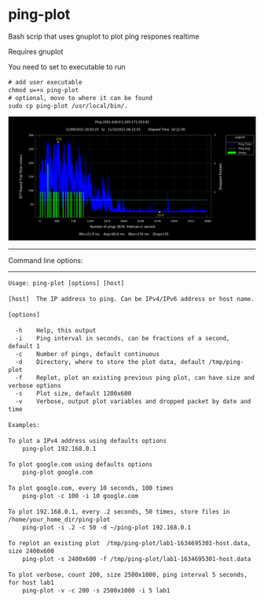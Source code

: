 # ping-plot
Bash scrip that uses gnuplot to plot ping respones realtime

Requires 
    gnuplot
    
You need to set to executable to run

    # add user executable
    chmod u=+x ping-plot
    # optional, move to where it can be found
    sudo cp ping-plot /usr/local/bin/.

![Plot example](/images/ping-plot-example.png "ping-plot ")

---

Command line options:

---

    Usage: ping-plot [options] [host]

    [host]  The IP address to ping. Can be IPv4/IPv6 address or host name.

    [options]

      -h    Help, this output
      -i    Ping interval in seconds, can be fractions of a second, default 1
      -c    Number of pings, default continuous
      -d    Directory, where to store the plot data, default /tmp/ping-plot
      -f    Replot, plot an existing previous ping plot, can have size and verbose options
      -s    Plot size, default 1200x600
      -v    Verbose, output plot variables and dropped packet by date and time

    Examples:

    To plot a IPv4 address using defaults options
        ping-plot 192.168.0.1

    To plot google.com using defaults options
        ping-plot google.com

    To plot google.com, every 10 seconds, 100 times
        ping-plot -c 100 -i 10 google.com

    To plot 192.168.0.1, every .2 seconds, 50 times, store files in /home/your_home_dir/ping-plot
        ping-plot -i .2 -c 50 -d ~/ping-plot 192.168.0.1

    To replot an existing plot  /tmp/ping-plot/lab1-1634695301-host.data, size 2400x600
        ping-plot -s 2400x600 -f /tmp/ping-plot/lab1-1634695301-host.data

    To plot verbose, count 200, size 2500x1000, ping interval 5 seconds, for host lab1
        ping-plot -v -c 200 -s 2500x1000 -i 5 lab1
